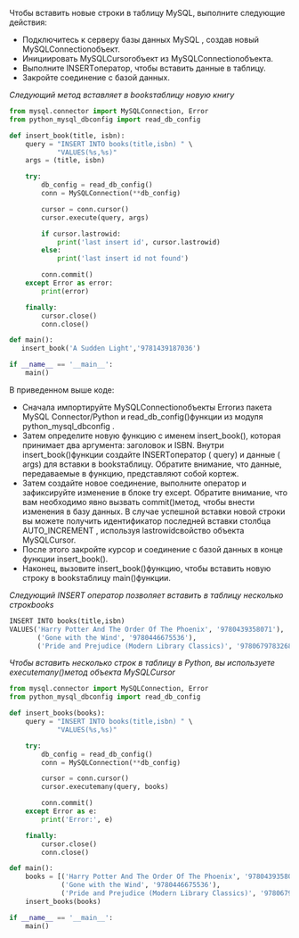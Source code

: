 Чтобы вставить новые строки в таблицу MySQL, выполните следующие действия:

+ Подключитесь к серверу базы данных MySQL , создав новый MySQLConnectionобъект.
+ Инициировать MySQLCursorобъект из MySQLConnectionобъекта.
+ Выполните INSERTоператор, чтобы вставить данные в таблицу.
+ Закройте соединение с базой данных.

*Следующий метод вставляет в  booksтаблицу новую книгу*
```python
from mysql.connector import MySQLConnection, Error
from python_mysql_dbconfig import read_db_config

def insert_book(title, isbn):
    query = "INSERT INTO books(title,isbn) " \
            "VALUES(%s,%s)"
    args = (title, isbn)

    try:
        db_config = read_db_config()
        conn = MySQLConnection(**db_config)

        cursor = conn.cursor()
        cursor.execute(query, args)

        if cursor.lastrowid:
            print('last insert id', cursor.lastrowid)
        else:
            print('last insert id not found')

        conn.commit()
    except Error as error:
        print(error)

    finally:
        cursor.close()
        conn.close()

def main():
   insert_book('A Sudden Light','9781439187036')

if __name__ == '__main__':
    main()
```

В приведенном выше коде:

+ Сначала импортируйте MySQLConnectionобъекты Errorиз пакета MySQL Connector/Python и read_db_config()функции из модуля python_mysql_dbconfig .
+ Затем определите новую функцию с именем insert_book(), которая принимает два аргумента: заголовок и ISBN. Внутри insert_book()функции создайте INSERTоператор ( query) и данные ( args) для вставки в booksтаблицу. Обратите внимание, что данные, передаваемые в функцию, представляют собой кортеж.
+ Затем создайте новое соединение, выполните оператор и зафиксируйте изменение в блоке try except. Обратите внимание, что вам необходимо явно вызвать  commit()метод, чтобы внести изменения в базу данных. В случае успешной вставки новой строки вы можете получить идентификатор последней вставки столбца AUTO_INCREMENT , используя  lastrowidсвойство объекта MySQLCursor.
+ После этого закройте курсор и соединение с базой данных в конце функции  insert_book().
+ Наконец, вызовите  insert_book()функцию, чтобы вставить новую строку в  booksтаблицу  main()функции.


*Следующий INSERT оператор позволяет вставить в таблицу несколько строкbooks*
```python
INSERT INTO books(title,isbn)
VALUES('Harry Potter And The Order Of The Phoenix', '9780439358071'),
       ('Gone with the Wind', '9780446675536'),
       ('Pride and Prejudice (Modern Library Classics)', '9780679783268');
```

*Чтобы вставить несколько строк в таблицу в Python, вы используете  executemany()метод объекта MySQLCursor*
```python
from mysql.connector import MySQLConnection, Error
from python_mysql_dbconfig import read_db_config

def insert_books(books):
    query = "INSERT INTO books(title,isbn) " \
            "VALUES(%s,%s)"

    try:
        db_config = read_db_config()
        conn = MySQLConnection(**db_config)

        cursor = conn.cursor()
        cursor.executemany(query, books)

        conn.commit()
    except Error as e:
        print('Error:', e)

    finally:
        cursor.close()
        conn.close()

def main():
    books = [('Harry Potter And The Order Of The Phoenix', '9780439358071'),
             ('Gone with the Wind', '9780446675536'),
             ('Pride and Prejudice (Modern Library Classics)', '9780679783268')]
    insert_books(books)

if __name__ == '__main__':
    main()
```